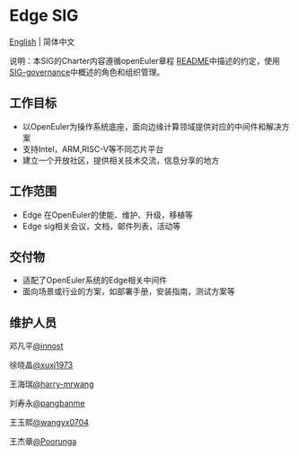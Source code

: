 # Edge SIG

[English](sig-Edge.md) | 简体中文

说明：本SIG的Charter内容遵循openEuler章程 [README](/zh/governance/README.md)中描述的约定，使用[SIG-governance](/zh/technical-committee/governance/SIG-governance.md)中概述的角色和组织管理。

## 工作目标

- 以OpenEuler为操作系统底座，面向边缘计算领域提供对应的中间件和解决方案
- 支持Intel，ARM,RISC-V等不同芯片平台
- 建立一个开放社区，提供相关技术交流，信息分享的地方

## 工作范围

- Edge 在OpenEuler的使能、维护、升级，移植等
- Edge sig相关会议，文档，邮件列表，活动等

## 交付物

- 适配了OpenEuler系统的Edge相关中间件
- 面向场景或行业的方案，如部署手册，安装指南，测试方案等

## 维护人员

邓凡平[@innost](https://gitee.com/innost)

徐晓晶[@xuxj1973](2285728351@qq.com)

王海瑞[@harry-mrwang](wanghr0630@thundersoft.com)

刘寿永[@pangbanme](https://gitee.com/pangbanme)

王玉熙[@wangyx0704](https://gitee.com/wangyx0704)

王杰章[@Poorunga](https://gitee.com/Poorunga)